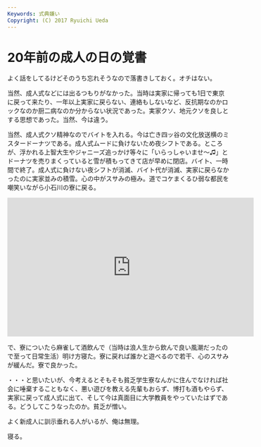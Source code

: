 ```yaml
---
Keywords: 式典嫌い
Copyright: (C) 2017 Ryuichi Ueda
---
```


# 20年前の成人の日の覚書

よく話をしてるけどそのうち忘れそうなので落書きしておく。オチはない。

当然、成人式などには出るつもりがなかった。当時は実家に帰っても1日で東京に戻って来たり、一年以上実家に戻らない、連絡もしないなど、反抗期なのかロックなのか厨二病なのか分からない状況であった。実家クソ、地元クソを良しとする思想であった。当然、今は違う。


当然、成人式クソ精神なのでバイトを入れる。今は亡き四ッ谷の文化放送横のミスタードーナツである。成人式ムードに負けないため夜シフトである。ところが、浮かれる上智大生やジャニーズ追っかけ等々に「いらっしゃいませ〜♫」とドーナツを売りまくっていると雪が積もってきて店が早めに閉店。バイト、一時間で終了。成人式に負けない夜シフトが消滅、バイト代が消滅、実家に戻らなかったのに実家並みの積雪。心の中がスサみの極み。道でコケまくるひ弱な都民を嘲笑いながら小石川の寮に戻る。

<iframe width="560" height="315" src="https://www.youtube.com/embed/ivEX4QpKSOQ" frameborder="0" gesture="media" allow="encrypted-media" allowfullscreen></iframe>

で、寮についたら麻雀して酒飲んで（当時は浪人生から飲んで良い風潮だったので至って日常生活）明け方寝た。寮に戻れば誰かと遊べるので若干、心のスサみが緩んだ。寮で良かった。

・・・と思いたいが、今考えるとそもそも貧乏学生寮なんかに住んでなければ社会に唾棄することもなく、悪い遊びを教える先輩もおらず、博打も酒もやらず、実家に戻って成人式に出て、そして今は真面目に大学教員をやっていたはずである。どうしてこうなったのか。貧乏が憎い。

よく新成人に訓示垂れる人がいるが、俺は無理。


寝る。







